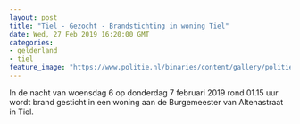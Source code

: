 ```yaml
---
layout: post
title: "Tiel - Gezocht - Brandstichting in woning Tiel"
date: Wed, 27 Feb 2019 16:20:00 GMT
categories: 
- gelderland 
- tiel 
feature_image: "https://www.politie.nl/binaries/content/gallery/politie/stockfotos/algemeen/afzetlint.jpg"
---
```


In de nacht van woensdag 6 op donderdag 7 februari 2019 rond 01.15 uur wordt brand gesticht in een woning aan de Burgemeester van Altenastraat in Tiel.
